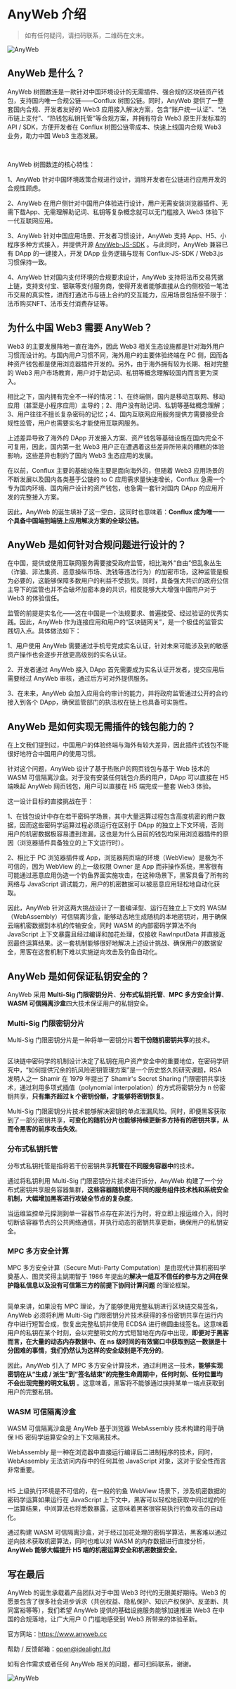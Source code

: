# AnyWeb 介绍

> 如有任何疑问，请扫码联系，二维码在文末。

<p style={{textAlign: 'center'}}><img alt="AnyWeb"
src="https://anyweb.oss-cn-hangzhou.aliyuncs.com/app/2052a88e-5e6a-4d38-85af-6509c175abdf.png"/></p>

## AnyWeb 是什么？

AnyWeb 树图数连是一款针对中国环境设计的无需插件、强合规的区块链资产钱包，支持国内唯一合规公链——Conflux 树图公链。同时，AnyWeb 提供了一整套国内合规、开发者友好的 Web3 应用接入解决方案，包含“账户统一认证”、“法币链上支付”、“热钱包私钥托管”等合规方案，并拥有符合 Web3 原生开发标准的 API / SDK，方便开发者在 Conflux 树图公链零成本、快速上线国内合规 Web3 业务，助力中国 Web3 生态发展。

<br/>

AnyWeb 树图数连的核心特性：

1、AnyWeb 针对中国环境政策合规进行设计，消除开发者在公链进行应用开发的合规性顾虑。

2、AnyWeb 在用户侧针对中国用户体验进行设计，用户无需安装浏览器插件、无需下载App、无需理解助记词、私钥等复杂概念就可以无门槛接入 Web3 体验下一代互联网应用。

3、AnyWeb 针对中国应用场景、开发者习惯设计，AnyWeb 支持
App、H5、小程序多种方式接入，并提供开源 [AnyWeb-JS-SDK](https://github.com/IdeaLightLabs/AnyWeb-JS-SDK) 。与此同时，AnyWeb 兼容已有 DApp 的一键接入，开发
DApp 业务逻辑与现有 Conflux-JS-SDK / Web3.js 习惯保持一致。

4、AnyWeb 针对国内支付环境的合规要求设计，AnyWeb 支持将法币交易凭据上链，支持支付宝、银联等支付服务商，使得开发者能够直接从合约侧校验一笔法币交易的真实性，进而打通法币与链上合约的交互能力，应用场景包括但不限于：法币购买NFT、法币支付消费存证等。

## 为什么中国 Web3 需要 AnyWeb？

Web3 的主要发展阵地一直在海外，因此 Web3 相关生态设施都是针对海外用户习惯而设计的。与国内用户习惯不同，海外用户的主要体验终端在 PC 侧，因而各种资产钱包都是使用浏览器插件开发的。另外，由于海外拥有较为长期、相对完整的 Web3
用户市场教育，用户对于助记词、私钥等概念理解较国内而言更为深入。

相比之下，国内拥有完全不一样的情况：1、在终端侧，国内是移动互联网、移动应用（甚至是小程序应用）主导的；2、用户没有助记词、私钥等基础概念理解；3、用户往往不擅长复杂密码的记忆；4、国内互联网应用服务提供方需要接受合规性监管，用户也需要实名才能使用互联网服务。

上述差异导致了海外的 DApp 开发接入方案、资产钱包等基础设施在国内完全不可复用，因此，国内第一批 Web3 用户正在遭遇着这些差异所带来的糟糕的体验影响，这些差异也制约了国内 Web3 生态应用的发展。

在以前，Conflux 主要的基础设施主要是面向海外的，但随着 Web3 应用场景的不断发展以及国内各类基于公链的 to C 应用需求量快速增长，Conflux 急需一个专为国内环境、国内用户设计的资产钱包，也急需一套针对国内 DApp
的应用开发的完整接入方案。

因此，AnyWeb 的诞生填补了这一空白，这同时也意味着：**Conflux 成为唯一一个具备中国端到端链上应用解决方案的全球公链。**

## AnyWeb 是如何针对合规问题进行设计的？

在中国，提供或使用互联网服务需要接受政府监管，相比海外“自由”但乱象丛生（诈骗、非法集资、恶意操纵市场、洗钱等违法行为）的加密市场，这种监管是极为必要的，这能够保障多数用户的利益不受损失。同时，具备强大共识的政府公信主导下的监管也并不会破坏加密本身的共识，相反能够大大增强中国用户对于
Web3 的体验信任。

监管的前提是实名化——这在中国是一个法规要求、普遍接受、经过验证的优秀实践。因此，AnyWeb 作为连接应用和用户的“区块链网关”，是一个极佳的监管实践切入点。具体做法如下：

1、用户使用 AnyWeb 需要通过手机号完成实名认证，针对未来可能涉及到的敏感资产操作也会逐步开放更高级别的实名认证。

2、开发者通过 AnyWeb 接入 DApp 首先需要成为实名认证开发者，提交应用后需要经过 AnyWeb 审核，通过后方可对外提供服务。

3、在未来，AnyWeb 会加入应用合约审计的能力，并将政府监管通过公开的合约接入到各个 DApp，确保监管部门的执法权在链上也具备可实施性。

## AnyWeb 是如何实现无需插件的钱包能力的？

在上文我们提到过，中国用户的体验终端与海外有较大差异，因此插件式钱包不能很好地符合中国用户的使用习惯。

针对这个问题，AnyWeb 设计了基于热账户的网页钱包与基于 Web 技术的 WASM 可信隔离沙盒。对于没有安装任何钱包介质的用户，DApp 可以直接在 H5 端唤起 AnyWeb 网页钱包，用户可以直接在 H5 端完成一整套 Web3
体验。

这一设计目标的直接挑战在于：

1、在钱包设计中存在若干密码学场景，其中大量运算过程包含高度机密的用户数据，因而这些密码学运算过程必须运行在区别于 DApp
的独立上下文环境，否则用户的机密数据极容易遭到泄漏，这也是为什么目前的钱包均采用浏览器插件的原因（浏览器插件具备独立的上下文运行时）。

2、相比于 PC 浏览器插件或 App，浏览器网页端的环境（WebView）是极为不可信的，因为 WebView 的上一级权限 Owner 是 App
而非操作系统，黑客很有可能通过恶意应用伪造一个钓鱼界面实施攻击，在这种场景下，黑客具备了所有的网络与 JavaScript 调试能力，用户的机密数据可以被恶意应用轻松地自动化获取。

因此，AnyWeb 针对这两大挑战设计了一套编译型、运行在独立上下文的 WASM（WebAssembly）可信隔离沙盒，能够动态地生成随机的本地密钥对，用于确保云端机密数据到本机的传输安全，同时 WASM 的内部密码学算法不向
JavaScript 上下文暴露且经过编译和加花处理，仅接收 RawInputData 并直接返回最终运算结果。这一套机制能够很好地解决上述设计挑战、确保用户的数据安全，黑客在这套机制下难以实施逆向攻击及钓鱼自动化。

## AnyWeb 是如何保证私钥安全的？

AnyWeb 采用 **Multi-Sig 门限密钥分片**、**分布式私钥托管**、**MPC 多方安全计算**、**WASM 可信隔离沙盒**四大技术保证用户的私钥安全。

### Multi-Sig 门限密钥分片

Multi-Sig 门限密钥分片是一种将单一密钥分片**若干份随机密钥共享**的技术。
<p style={{textAlign: 'center'}}><img alt=""
src="https://anyweb.oss-cn-hangzhou.aliyuncs.com/anyweb/80e29b9d-0e44-412f-9026-9c73b13ad5a2.png"/></p>

区块链中密码学的机制设计决定了私钥在用户资产安全中的重要地位，在密码学研究中，“如何提供冗余的抗风险密钥管理方案”是一个历史悠久的研究课题，RSA 发明人之一 Shamir 在 1979 年提出了 Shamir's Secret
Sharing 门限密钥共享技术，通过利用多项式插值（polynomial interpolation）的方式将密钥分为 n 份密钥共享，**只有集齐超过 k 个密钥份额，才能够将密钥恢复**。

Multi-Sig 门限密钥分片技术能够解决密钥的单点泄漏风险。同时，即便黑客获取到了一部分密钥共享，**可变化的随机分片也能够持续更新多方持有的密钥共享，从而令黑客的前序攻击失效**。

### 分布式私钥托管

分布式私钥托管是指将若干份密钥共享**托管在不同服务容器中**的技术。

通过将私钥利用 Multi-Sig 门限密钥分片技术进行拆分，AnyWeb 构建了一个分布式密钥共享服务容器集群，**这些容器随机使用不同的服务组件技术栈和系统安全机制，大幅增加黑客进行攻破全节点的复杂度**。

当运维监控单元探测到单一容器节点存在非法行为时，将立即上报运维介入，同时切断该容器节点的公共网络通信，并执行动态的密钥共享更新，确保用户的私钥安全。

### MPC 多方安全计算

MPC 多方安全计算（Secure Muti-Party Computation）是由现代计算机密码学奠基人、图灵奖得主姚期智于 1986 年提出的**解决一组互不信任的参与方之间在保护隐私信息以及没有可信第三方的前提下协同计算问题**
的理论框架。


<p style={{textAlign: 'center'}}><img alt=""
src="https://anyweb.oss-cn-hangzhou.aliyuncs.com/anyweb/eef93bd9-3c66-47b3-acd1-aae976a9edbf.png"/></p>

简单来讲，如果没有 MPC 理论，为了能够使用完整私钥进行区块链交易签名，AnyWeb 必须将利用 Multi-Sig 门限密钥分片技术获得的多份密钥共享在运行内存中进行短暂合成，恢复出完整私钥并使用 ECDSA
进行椭圆曲线签名。这意味着用户的私钥在某个时刻，会以完整明文的方式短暂地在内存中出现，**即便对于黑客而言，在大量的动态内存数据中、在 ns 级时间的有效窗口中获取到这一数据是十分困难的事情，我们仍然认为这样的安全级别是不充分的**。

因此，AnyWeb 引入了 MPC 多方安全计算技术，通过利用这一技术，**能够实现密钥在从“生成 / 派生”到“签名结束”的完整生命周期中，任何时刻、任何位置均不会出现完整的明文私钥**
。这意味着，黑客将不能够通过挟持某单一端点获取到用户的完整私钥。

### WASM 可信隔离沙盒

WASM 可信隔离沙盒是 AnyWeb 基于浏览器 WebAssembly 技术构建的用于确保 H5 密码学运算安全的上下文隔离技术。

WebAssembly 是一种在浏览器中直接运行编译后二进制程序的技术，同时，WebAssembly 无法访问内存中的任何其他 JavaScript 对象，这对于安全性而言非常重要。

<p style={{textAlign: 'center'}}><img alt=""
src="https://anyweb.oss-cn-hangzhou.aliyuncs.com/anyweb/ff2e70c7-7d3d-4a82-944e-9507fcc2217c.png"/></p>

H5 上级执行环境是不可信的，在一般的钓鱼 WebView 场景下，涉及机密数据的密码学运算如果运行在 JavaScript 上下文中，黑客可以轻松地获取中间过程的任一运算结果，中间算法也将悉数暴露，这意味着黑客很容易执行钓鱼攻击的自动化。

通过构建 WASM 可信隔离沙盒，对于经过加花处理的密码学算法，黑客难以通过逆向技术获取机密算法，同时也难以对 WASM 的内存数据进行直接分析，**AnyWeb 能够大幅提升 H5 端的机密运算安全和机密数据安全**。

## 写在最后

AnyWeb 的诞生承载着产品团队对于中国 Web3 时代的无限美好期待。Web3 的愿景包含了很多社会进步诉求（共创权益、隐私保护、知识产权保护、反垄断、共同富裕等等），我们希望 AnyWeb 提供的基础设施服务能够加速推进 Web3
在中国的合规落地，让广大用户 0 门槛地感受到 Web3 所带来的体验革新。

官方网站：https://www.anyweb.cc

帮助 / 反馈邮箱：open@idealight.ltd

如有合作需求或者任何 AnyWeb 相关的问题，都可扫码联系，谢谢。

<img alt="AnyWeb"
src="https://anyweb.oss-cn-hangzhou.aliyuncs.com/contact-qrcode.jpg"/>

